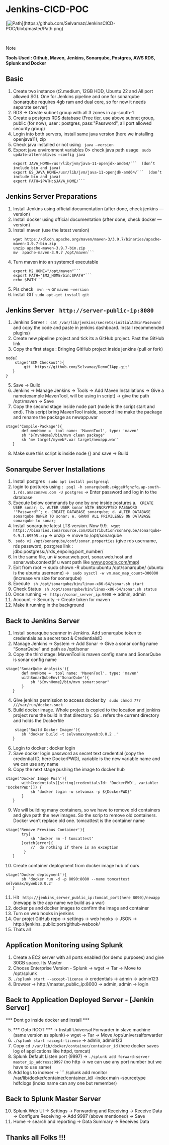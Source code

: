 # Jenkins-CICD-POC

[![Path]([https://github.com/Selvamaz/Jenkins-CICD-POC/assets/158442659/3d2655aa-c2d1-46b1-9450-87a6b9dc43c4](https://github.com/Selvamaz/JenkinsCICD-POC/blob/master/Path.png))](https://github.com/Selvamaz/JenkinsCICD-POC/blob/master/Path.png)


<br>

> [!Note]
> **Tools Used : Github, Maven, Jenkins, Sonarqube, Postgres, AWS RDS, Splunk and Docker**


## Basic
1. Create two instance (t2.medium, 12GB HDD, Ubuntu 22 and All port allowed SG). One for Jenkins pipeline and one for sonarqube (sonarqube requires 4gb ram and dual core, so for now it needs separate server)
2. RDS -> Create subnet group with all 3 zones in ap-south-1
3. Create a postgres RDS database (Free tier, use above subnet group, public (for now), user : postgres, pass:"Password", all port allowed security group)
4. Login into both servers, install same java version (here we installing openjava11), zip
5. Check java installed or not using ``` java —version``` 
6. Export java environment variables 0> check java path usage ``` sudo update-alternatives —config java```
    ```
    export JAVA_HOME=/usr/lib/jvm/java-11-openjdk-amd64/```  (don’t include bin and java)
    export ES_JAVA_HOME=/usr/lib/jvm/java-11-openjdk-amd64/```  (don’t include bin and java)
    export PATH=$PATH:$JAVA_HOME/``` 

## Jenkins Server Preparations 
1. Install Jenkins using official documentation (after done, check jenkins —version)
2. Install docker using official documentation (after done, check docker —version)
3. Install maven (use the latest version)
    ```
    wget https://dlcdn.apache.org/maven/maven-3/3.9.7/binaries/apache-maven-3.9.7-bin.zip
    unzip apache-maven-3.9.7-bin.zip
    mv  apache-maven-3.9.7 /opt/maven``` 
5. Turn maven into an systemctl executable 
   ```
   export M2_HOME="/opt/maven"``` 
   export PATH="$M2_HOME/bin:$PATH"``` 
   echo $PATH``` 
7. Pls check ``` mvn -v```  or ```maven —version``` 
8. Install GIT ```sudo apt-get install git``` 

## Jenkins Server ``` http://server-public-ip:8080``` 
1. Jenkins Server : ``` cat /var/lib/jenkins/secrets/initialAdminPassword```  and copy the code and paste in jenkins dashboard. Install recommended plugins)
2. Create new pipeline project and tick its a GitHub project. Past the GitHub link
3. Copy the first stage : Bringing GitHub project inside jenkins (pull or fork)
```   
node{
    stage('SCM Checkout'){
        git 'https://github.com/Selvamaz/DemoCIApp.git'
   }
}
```
5. Save -> Build 
6. Jenkins -> Manage Jenkins -> Tools -> Add Maven Installations -> Give a name(example MavenTool, will be using in script) -> give the path /opt/maven -> Save
7. Copy the second stage inside node part (node is the script start and end). This script bring MavenTool inside, second line make the package and rename the package as newapp.war
``` 
stage('Compile-Package'){
       def mvnHome =  tool name: 'MavenTool', type: 'maven'   
       sh "${mvnHome}/bin/mvn clean package"
       sh 'mv target/myweb*.war target/newapp.war'
   }
``` 
8. Make sure this script is inside node {} and save -> Build

## Sonarqube Server Installations
1. Install postgres ``` sudo apt install postgresql``` 
2. login to postures using : ``` psql -h sonarqubedb.c4gge0fgnzfq.ap-south-1.rds.amazonaws.com -U postgres```  -> Enter password and log in to the database
3. Execute below commands by one by one inside postures
    a. ``` CREATE USER sonar;
    b. ALTER USER sonar WITH ENCRYPTED PASSWORD '"Password"’;
    c. CREATE DATABASE sonarqube;
    d. ALTER DATABASE sonarqube OWNER TO sonar;
    e. GRANT ALL PRIVILEGES ON DATABASE sonarqube to sonar;``` 
4. Install sonarqube latest LTS version. Now 9.9. ``` wget https://binaries.sonarsource.com/Distribution/sonarqube/sonarqube-9.9.1.69595.zip```  -> unzip -> move to /opt/sonarqube
5. ``` sudo vi /opt/sonarqube/conf/sonar.properties```  (give rds username, rds password, postgres link : jdbc:postgress://rds_enpoing:port_number/
6. In the same file, un # sonar.web.port, sonar.web.host and sonar.web.context(if u want path like www.google.com/map)
7. Exit from root -> sudo chown -R ubuntu:ubuntu /opt/sonarqube/ (ubuntu is the ubuntu username) -> ``` sudo sysctl -w vm.max_map_count=300000```  (increase vm size for sonarqube)
8. Execute ``` sh /opt/sonarqube/bin/linux-x86-64/sonar.sh start``` 
9. Check Status ``` sh /opt/sonarqube/bin/linux-x86-64/sonar.sh status``` 
10. Once running -> ``` http://sonar_server_ip:9000```  -> admin, admin
11. Account -> Security -> Create token for maven
12. Make it running in the background

## Back to Jenkins Server
1. Install sonarqube scanner in Jenkins. Add sonarqube token to credentials as a secret text & CredentialsID
2. Manage Jenkins -> System -> Add Sonar -> Give a sonar config name “SonarQube” and path as /opt/sonar
3. Copy the third stage: MavenTool is maven config name and SonarQube is sonar config name
``` 
stage('SonarQube Analysis'){
       def mvnHome =  tool name: 'MavenTool', type: 'maven'
       withSonarQubeEnv('SonarQube'){
           sh "${mvnHome}/bin/mvn sonar:sonar"
       }
   }
```  
4. Give jenkins permission to access docker by ``` sudo chmod 777 ///var/run/docker.sock```  
5. Build docker image. Whole project is copied to the location and jenkins project runs the build in that directory. So . refers the current directory and holds the Dockerfile
```
    stage('Build Docker Imager'){
       sh 'docker build -t selvamax/myweb:0.0.2 .'
   }
``` 
6. Login to docker : docker login
7. Save docker login password as secret text credential (copy the credential ID, here DockerPWD), variable is the new variable name and we can use any name
8. Copy the next stage pushing the image to docker hub
``` 
stage('Docker Image Push'){
       withCredentials([string(credentialsId: 'DockerPWD', variable: 'DockerPWD')]) {
           sh "docker login -u selvamax -p ${DockerPWD}"
       }
   }
``` 
9. We will building many containers, so we have to remove old containers and give path the new images. So the scrip to remove old containers. Docker won’t replace old one. tomcattest is the container name
``` 
stage('Remove Previous Container'){
       try{
           sh 'docker rm -f tomcattest'
       }catch(error){
           //  do nothing if there is an exception
        }
   }
``` 
10. Create container deployment from docker image hub of ours
``` 
stage('Docker deployment'){
       sh 'docker run -d -p 8090:8080 --name tomcattest selvamax/myweb:0.0.2' 
   }
``` 
11. Hit ``` http://jenkins_server_public_ip:tomcat_port(here 8090)/newapp```  (newapp is the app name we build as a war)
12. docker ps and docker images to confirm the image and container
13. Turn on web hooks in jenkins 
14. Our projet GitHub repo -> settings -> web hooks -> JSON -> http://jenkins_public:port/github-webook/
15. Thats all

## Application Monitoring using Splunk
1. Create a EC2 server with all ports enabled (for demo purposes) and give 30GB space. Its Master
2. Choose Enterprise Version - Splunk -> wget -> Tar -> Move to /opt/splunk
3. ```./splunk start --accept-license``` -> credentials -> admin -> admin123
4. Browser -> http://master_public_ip:8000 -> admin, admin -> login

## Back to Application Deployed Server - [Jenkin Server] 
<blink>*** Dont go inside docker and install ***</blink><br>

5. *** Goto ROOT *** -> Install Universal Forwarder in slave machine (same version as splunk)->  wget -> Tar -> Move /opt/universalforwarder<br>
6. ```./splunk start —accept-license``` -> admin, admin123<br>
7. Copy ```cd /var/lib/docker/container/container_id``` (here docker saves log of applications like httpd, tomcat)<br>
8. Splunk Default Listen port (9997) -> ```./splunk add forward-server master_ip_address:9997``` (no http -> we can use any port number but we have to use same)<br>
9. Add logs to indexer -> ```./splunk add monitor /var/lib/docker/container/container_id/ -index main -sourcetype hdfclogs (index name can any one but remember)<br>

## Back to Splunk Master Server
10. Splunk Web UI -> Settings -> Forwarding and Receiving -> Receive Data -> Configure Receiving -> Add 9997 (above mentioned) -> Save
12. Home -> search and reporting -> Data Summary -> Receives Data

## Thanks all Folks !!!
